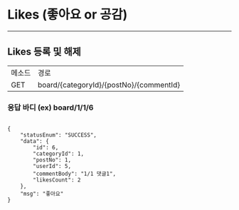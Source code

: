 # Likes (좋아요 or 공감)
***

## Likes 등록 및 해제
<table>
<tr>
<td>메소드</td>
<td>경로</td>
</tr>
<tr>
<td>GET</td>
<td>board/{categoryId}/{postNo}/{commentId}</td>
</tr>
</table>

### 응답 바디 (ex) board/1/1/6
<pre><code>
{
    "statusEnum": "SUCCESS",
    "data": {
        "id": 6,
        "categoryId": 1,
        "postNo": 1,
        "userId": 5,
        "commentBody": "1/1 댓글1",
        "likesCount": 2
    },
    "msg": "좋아요"
}
</code></pre>